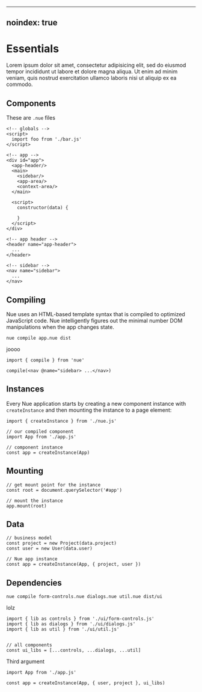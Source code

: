 
---
noindex: true
---

# Essentials
Lorem ipsum dolor sit amet, consectetur adipisicing elit, sed do eiusmod tempor incididunt ut labore et dolore magna aliqua. Ut enim ad minim veniam, quis nostrud exercitation ullamco laboris nisi ut aliquip ex ea commodo.

## Components
These are `.nue` files

```
<!-- globals -->
<script>
  import foo from './bar.js'
</script>

<!-- app -->
<div id="app">
  <app-header/>
  <main>
    <sidebar/>
    <app-area/>
    <context-area/>
  </main>

  <script>
    constructor(data) {

    }
  </script>
</div>

<!-- app header -->
<header name="app-header">
  ...
</header>

<!-- sidebar -->
<nav name="sidebar">
  ...
</nav>
```


## Compiling
Nue uses an HTML-based template syntax that is compiled to optimized JavaScript code. Nue intelligently figures out the minimal number DOM manipulations when the app changes state.


```
nue compile app.nue dist
```

joooo

```
import { compile } from 'nue'

compile(<nav @name="sidebar> ...</nav>)
```




## Instances

Every Nue application starts by creating a new component instance with `createInstance` and then mounting the instance to a page element:

```
import { createInstance } from './nue.js'

// our compiled component
import App from './app.js'

// component instance
const app = createInstance(App)
```


## Mounting

```
// get mount point for the instance
const root = document.querySelector('#app')

// mount the instance
app.mount(root)
```

## Data

```
// business model
const project = new Project(data.project)
const user = new User(data.user)

// Nue app instance
const app = createInstance(App, { project, user })
```


## Dependencies

```
nue compile form-controls.nue dialogs.nue util.nue dist/ui
```

lolz

```
import { lib as controls } from './ui/form-controls.js'
import { lib as dialogs } from './ui/dialogs.js'
import { lib as util } from './ui/util.js'


// all components
const ui_libs = [...controls, ...dialogs, ...util]
```

Third argument

```
import App from './app.js'

const app = createInstance(App, { user, project }, ui_libs)
```


